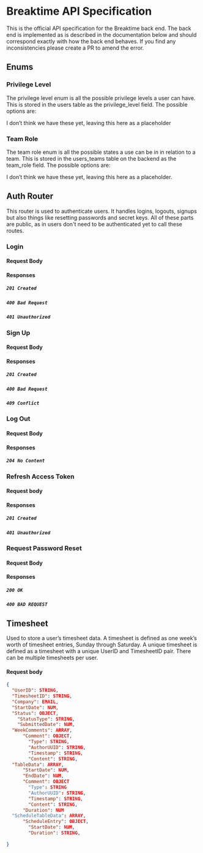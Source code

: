 # Breaktime API Specification
This is the official API specification for the Breaktime back end. The back end is implemented as is described in the documentation below and should correspond exactly with how the back end behaves. If you find any inconsistencies please create a PR to amend the error.


## Enums

### Privilege Level

The privilege level enum is all the possible privilege levels a user can have. This is stored in the users table as the privilege_level field. The possible options are:

I don’t think we have these yet, leaving this here as a placeholder

### Team Role

The team role enum is all the possible states a use can be in in relation to a team. This is stored in the users_teams table on the backend as the team_role field. The possible options are:

I don’t think we have these yet, leaving this here as a placeholder.

## Auth Router

This router is used to authenticate users. It handles logins, logouts, signups but also things like resetting passwords and secret keys. All of these parts are public, as in users don't need to be authenticated yet to call these routes.

### Login



#### Request Body


#### Responses

##### `201 Created`


##### `400 Bad Request`

##### `401 Unauthorized`

### Sign Up

#### Request Body

#### Responses

##### `201 Created`
 
##### `400 Bad Request`

##### `409 Conflict`

### Log Out


#### Request Body


#### Responses

##### `204 No Content`

### Refresh Access Token



#### Request body


#### Responses

##### `201 Created`


##### `401 Unauthorized`
### Request Password Reset


#### Request Body


#### Responses

##### `200 OK`


##### `400 BAD REQUEST`



## Timesheet

Used to store a user’s timesheet data. A timesheet is defined as one week’s worth of timesheet entries, Sunday through Saturday. A unique timesheet is defined as a timesheet with a unique UserID and TimesheetID pair. There can be multiple timesheets per user.

#### Request body

```json
{
  "UserID": STRING,
  "TimesheetID": STRING,
  "Company": EMAIL,
  "StartDate": NUM,
  "Status": OBJECT,
    "StatusType": STRING,
    "SubmittedDate": NUM,
  "WeekComments": ARRAY,
      "Comment": OBJECT,
        "Type": STRING,
        "AuthorUUID": STRING,
        "Timestamp": STRING,
        "Content": STRING,
  "TableData": ARRAY,
      "StartDate": NUM,
      "EndDate": NUM,
      "Comment": OBJECT
        "Type": STRING
        "AuthorUUID": STRING,
        "Timestamp": STRING,
        "Content": STRING,
      "Duration": NUM
  "ScheduleTableData": ARRAY,
      "ScheduleEntry": OBJECT,
        "StartDate": NUM,
        "Duration": STRING,
    
}
```



